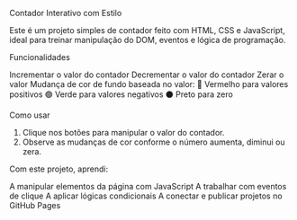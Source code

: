  Contador Interativo com Estilo

Este é um projeto simples de contador feito com HTML, CSS e JavaScript, ideal para treinar manipulação do DOM, eventos e lógica de programação.


 Funcionalidades

Incrementar o valor do contador
Decrementar o valor do contador
Zerar o valor
Mudança de cor de fundo baseada no valor:
   🔴 Vermelho para valores positivos
   🟢 Verde para valores negativos
   ⚫ Preto para zero


 Como usar

1. Clique nos botões para manipular o valor do contador.
2. Observe as mudanças de cor conforme o número aumenta, diminui ou zera.


Com este projeto, aprendi:

A manipular elementos da página com JavaScript
A trabalhar com eventos de clique
A aplicar lógicas condicionais
A conectar e publicar projetos no GitHub Pages
